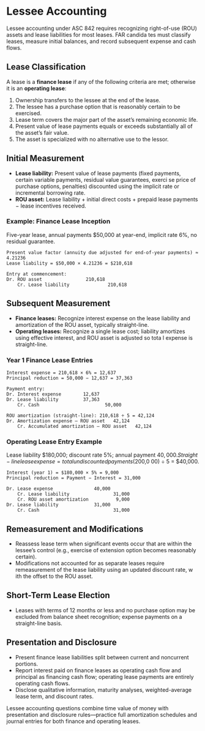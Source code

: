 # Lessee Accounting

Lessee accounting under ASC 842 requires recognizing right-of-use (ROU) assets and lease liabilities for most leases. FAR candida
tes must classify leases, measure initial balances, and record subsequent expense and cash flows.

## Lease Classification

A lease is a **finance lease** if any of the following criteria are met; otherwise it is an **operating lease**:

1. Ownership transfers to the lessee at the end of the lease.
2. The lessee has a purchase option that is reasonably certain to be exercised.
3. Lease term covers the major part of the asset’s remaining economic life.
4. Present value of lease payments equals or exceeds substantially all of the asset’s fair value.
5. The asset is specialized with no alternative use to the lessor.

## Initial Measurement

- **Lease liability:** Present value of lease payments (fixed payments, certain variable payments, residual value guarantees, exerci
  se price of purchase options, penalties) discounted using the implicit rate or incremental borrowing rate.
- **ROU asset:** Lease liability + initial direct costs + prepaid lease payments − lease incentives received.

### Example: Finance Lease Inception

Five-year lease, annual payments $50,000 at year-end, implicit rate 6%, no residual guarantee.

```text
Present value factor (annuity due adjusted for end-of-year payments) ≈ 4.21236
Lease liability = $50,000 × 4.21236 = $210,618

Entry at commencement:
Dr. ROU asset                210,618
    Cr. Lease liability              210,618
```

## Subsequent Measurement

- **Finance leases:** Recognize interest expense on the lease liability and amortization of the ROU asset, typically straight-line.
- **Operating leases:** Recognize a single lease cost; liability amortizes using effective interest, and ROU asset is adjusted so tota
  l expense is straight-line.

### Year 1 Finance Lease Entries

```text
Interest expense = 210,618 × 6% = 12,637
Principal reduction = 50,000 − 12,637 = 37,363

Payment entry:
Dr. Interest expense        12,637
Dr. Lease liability         37,363
    Cr. Cash                        50,000

ROU amortization (straight-line): 210,618 ÷ 5 = 42,124
Dr. Amortization expense – ROU asset   42,124
    Cr. Accumulated amortization – ROU asset   42,124
```

### Operating Lease Entry Example

Lease liability $180,000; discount rate 5%; annual payment $40,000. Straight-line lease expense = total undiscounted payments ($200,0 00) ÷ 5 = $40,000.

```text
Interest (year 1) = $180,000 × 5% = 9,000
Principal reduction = Payment − Interest = 31,000

Dr. Lease expense               40,000
    Cr. Lease liability                31,000
    Cr. ROU asset amortization          9,000
Dr. Lease liability             31,000
    Cr. Cash                           31,000
```

## Remeasurement and Modifications

- Reassess lease term when significant events occur that are within the lessee’s control (e.g., exercise of extension option becomes
  reasonably certain).
- Modifications not accounted for as separate leases require remeasurement of the lease liability using an updated discount rate, w
  ith the offset to the ROU asset.

## Short-Term Lease Election

- Leases with terms of 12 months or less and no purchase option may be excluded from balance sheet recognition; expense payments on
  a straight-line basis.

## Presentation and Disclosure

- Present finance lease liabilities split between current and noncurrent portions.
- Report interest paid on finance leases as operating cash flow and principal as financing cash flow; operating lease payments are
  entirely operating cash flows.
- Disclose qualitative information, maturity analyses, weighted-average lease term, and discount rates.

Lessee accounting questions combine time value of money with presentation and disclosure rules—practice full amortization schedules
and journal entries for both finance and operating leases.
